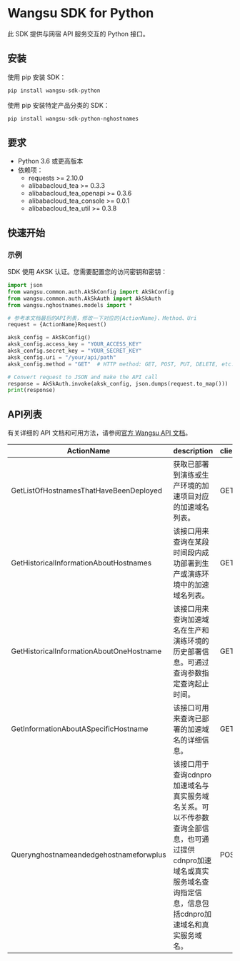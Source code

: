 # Wangsu SDK for Python

此 SDK 提供与网宿 API 服务交互的 Python 接口。

## 安装

使用 pip 安装 SDK：

```bash
pip install wangsu-sdk-python
```
使用 pip 安装特定产品分类的 SDK：

```bash
pip install wangsu-sdk-python-nghostnames
```


## 要求

- Python 3.6 或更高版本
- 依赖项：
  - requests >= 2.10.0
  - alibabacloud_tea >= 0.3.3
  - alibabacloud_tea_openapi >= 0.3.6
  - alibabacloud_tea_console >= 0.0.1
  - alibabacloud_tea_util >= 0.3.8

## 快速开始

### 示例

SDK 使用 AKSK 认证。您需要配置您的访问密钥和密钥：

```python
import json
from wangsu.common.auth.AkSkConfig import AkSkConfig
from wangsu.common.auth.AkSkAuth import AkSkAuth
from wangsu.nghostnames.models import *

# 参考本文档最后的API列表，修改一下对应的{ActionName}、Method、Uri
request = {ActionName}Request()

aksk_config = AkSkConfig()
aksk_config.access_key = "YOUR_ACCESS_KEY"
aksk_config.secret_key = "YOUR_SECRET_KEY"
aksk_config.uri = "/your/api/path"
aksk_config.method = "GET"  # HTTP method: GET, POST, PUT, DELETE, etc.

# Convert request to JSON and make the API call
response = AkSkAuth.invoke(aksk_config, json.dumps(request.to_map()))
print(response)

```


## API列表
有关详细的 API 文档和可用方法，请参阅[官方 Wangsu API 文档](https://www.wangsu.com/document/api-doc/Overview?productType=all)。

| ActionName | description | client_methods | uri |
| --- | --- | --- | --- |
| GetListOfHostnamesThatHaveBeenDeployed | 获取已部署到演练或生产环境的加速项目对应的加速域名列表。 | GET | /cdn/hostnames |
| GetHistoricalInformationAboutHostnames | 该接口用来查询在某段时间段内成功部署到生产或演练环境中的加速域名列表。 | GET | /cdn/hostnames/historical |
| GetHistoricalInformationAboutOneHostname | 该接口用来查询加速域名在生产和演练环境的历史部署信息。可通过查询参数指定查询起止时间。 | GET | /cdn/hostnames/historical/* |
| GetInformationAboutASpecificHostname | 该接口可用来查询已部署的加速域名的详细信息。 | GET | /cdn/hostnames/* |
| Querynghostnameandedgehostnameforwplus | 该接口用于查询cdnpro加速域名与真实服务域名关系。可以不传参数查询全部信息，也可通过提供cdnpro加速域名或真实服务域名查询指定信息，信息包括cdnpro加速域名和真实服务域名。 | POST | /api/ngcdn/hostname/edgehostname |